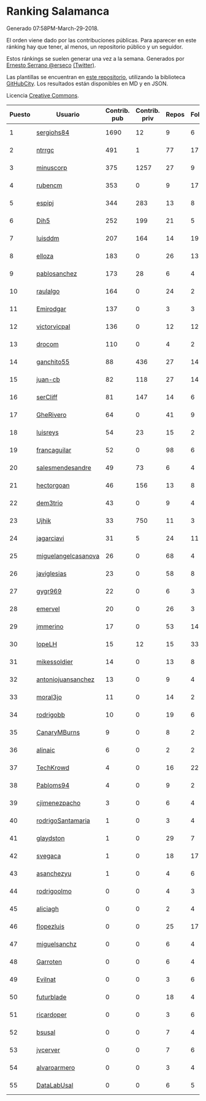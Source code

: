 # Ranking Salamanca

Generado 07:58PM-March-29-2018.

El orden viene dado por las contribuciones públicas. Para aparecer en este ránking hay que tener, al menos, un repositorio público y un seguidor.

Estos ránkings se suelen generar una vez a la semana. Generados por [Ernesto Serrano @erseco](https://github.com/erseco/) [(Twitter)](https://twitter.com/erseco).

Las plantillas se encuentran en [este repositorio](https://github.com/iblancasa/GH-Spanish-Ranking), utilizando la biblioteca [GitHubCity](https://github.com/iblancasa/GitHubCity). Los resultados están disponibles en MD y en JSON.

Licencia [Creative Commons](https://creativecommons.org/licenses/by/4.0/).

| Puesto   |  Usuario  | Contrib. pub | Contrib. priv |Repos| Followers | Desde |  Avatar  |
|----------|-----------|--------------|---------------|-----|-----------|-------|----------|
|1|[sergiohs84](https://github.com/sergiohs84)|1690|12|9|6|2015-03-28|![sergiohs84](https://avatars2.githubusercontent.com/u/11694066)|
|2|[ntrrgc](https://github.com/ntrrgc)|491|1|77|17|2011-08-24|![ntrrgc](https://avatars3.githubusercontent.com/u/1002436)|
|3|[minuscorp](https://github.com/minuscorp)|375|1257|27|9|2013-03-09|![minuscorp](https://avatars1.githubusercontent.com/u/3819883)|
|4|[rubencm](https://github.com/rubencm)|353|0|9|17|2011-06-29|![rubencm](https://avatars2.githubusercontent.com/u/885208)|
|5|[espipj](https://github.com/espipj)|344|283|13|8|2015-06-12|![espipj](https://avatars0.githubusercontent.com/u/12865914)|
|6|[Dih5](https://github.com/Dih5)|252|199|21|5|2015-04-22|![Dih5](https://avatars2.githubusercontent.com/u/12070738)|
|7|[luisddm](https://github.com/luisddm)|207|164|14|19|2012-12-06|![luisddm](https://avatars1.githubusercontent.com/u/2978951)|
|8|[elloza](https://github.com/elloza)|183|0|26|13|2015-02-24|![elloza](https://avatars2.githubusercontent.com/u/11179372)|
|9|[pablosanchez](https://github.com/pablosanchez)|173|28|6|4|2015-11-08|![pablosanchez](https://avatars1.githubusercontent.com/u/15718615)|
|10|[raulalgo](https://github.com/raulalgo)|164|0|24|2|2014-07-03|![raulalgo](https://avatars2.githubusercontent.com/u/8058228)|
|11|[Emirodgar](https://github.com/Emirodgar)|137|0|3|3|2013-04-30|![Emirodgar](https://avatars1.githubusercontent.com/u/4302127)|
|12|[victorvicpal](https://github.com/victorvicpal)|136|0|12|12|2014-12-02|![victorvicpal](https://avatars0.githubusercontent.com/u/10044742)|
|13|[drocom](https://github.com/drocom)|110|0|4|2|2017-10-05|![drocom](https://avatars2.githubusercontent.com/u/32545645)|
|14|[ganchito55](https://github.com/ganchito55)|88|436|27|14|2013-06-17|![ganchito55](https://avatars2.githubusercontent.com/u/4716972)|
|15|[juan-cb](https://github.com/juan-cb)|82|118|27|14|2012-12-01|![juan-cb](https://avatars3.githubusercontent.com/u/2938045)|
|16|[serCliff](https://github.com/serCliff)|81|147|14|6|2015-07-27|![serCliff](https://avatars0.githubusercontent.com/u/13519478)|
|17|[GheRivero](https://github.com/GheRivero)|64|0|41|9|2010-04-17|![GheRivero](https://avatars1.githubusercontent.com/u/246245)|
|18|[luisreys](https://github.com/luisreys)|54|23|15|2|2015-11-18|![luisreys](https://avatars3.githubusercontent.com/u/15910155)|
|19|[francaguilar](https://github.com/francaguilar)|52|0|98|6|2015-03-19|![francaguilar](https://avatars3.githubusercontent.com/u/11558278)|
|20|[salesmendesandre](https://github.com/salesmendesandre)|49|73|6|4|2016-04-03|![salesmendesandre](https://avatars1.githubusercontent.com/u/18242653)|
|21|[hectorgoan](https://github.com/hectorgoan)|46|156|13|8|2013-08-12|![hectorgoan](https://avatars0.githubusercontent.com/u/5213294)|
|22|[dem3trio](https://github.com/dem3trio)|43|0|9|4|2011-05-05|![dem3trio](https://avatars0.githubusercontent.com/u/770253)|
|23|[Ujhik](https://github.com/Ujhik)|33|750|11|3|2017-03-07|![Ujhik](https://avatars3.githubusercontent.com/u/26257128)|
|24|[jagarciavi](https://github.com/jagarciavi)|31|5|24|11|2012-05-07|![jagarciavi](https://avatars0.githubusercontent.com/u/1713002)|
|25|[miguelangelcasanova](https://github.com/miguelangelcasanova)|26|0|68|4|2011-04-02|![miguelangelcasanova](https://avatars3.githubusercontent.com/u/705695)|
|26|[javiglesias](https://github.com/javiglesias)|23|0|58|8|2014-10-06|![javiglesias](https://avatars3.githubusercontent.com/u/9042602)|
|27|[gygr969](https://github.com/gygr969)|22|0|6|3|2015-11-14|![gygr969](https://avatars2.githubusercontent.com/u/15845488)|
|28|[emervel](https://github.com/emervel)|20|0|26|3|2014-05-11|![emervel](https://avatars2.githubusercontent.com/u/7548274)|
|29|[jmmerino](https://github.com/jmmerino)|17|0|53|14|2011-10-26|![jmmerino](https://avatars2.githubusercontent.com/u/1152640)|
|30|[lopeLH](https://github.com/lopeLH)|15|12|15|33|2014-04-29|![lopeLH](https://avatars1.githubusercontent.com/u/7440734)|
|31|[mikessoldier](https://github.com/mikessoldier)|14|0|13|8|2013-10-23|![mikessoldier](https://avatars3.githubusercontent.com/u/5755381)|
|32|[antoniojuansanchez](https://github.com/antoniojuansanchez)|13|0|9|4|2013-10-01|![antoniojuansanchez](https://avatars0.githubusercontent.com/u/5586585)|
|33|[moral3jo](https://github.com/moral3jo)|11|0|14|2|2010-12-15|![moral3jo](https://avatars1.githubusercontent.com/u/524380)|
|34|[rodrigobb](https://github.com/rodrigobb)|10|0|19|6|2012-04-12|![rodrigobb](https://avatars2.githubusercontent.com/u/1637465)|
|35|[CanaryMBurns](https://github.com/CanaryMBurns)|9|0|8|2|2015-11-07|![CanaryMBurns](https://avatars0.githubusercontent.com/u/15707911)|
|36|[alinaic](https://github.com/alinaic)|6|0|2|2|2018-03-16|![alinaic](https://avatars1.githubusercontent.com/u/37437952)|
|37|[TechKrowd](https://github.com/TechKrowd)|4|0|16|22|2015-10-10|![TechKrowd](https://avatars2.githubusercontent.com/u/15065592)|
|38|[Pabloms94](https://github.com/Pabloms94)|4|0|9|2|2016-02-11|![Pabloms94](https://avatars1.githubusercontent.com/u/17175704)|
|39|[cjimenezpacho](https://github.com/cjimenezpacho)|3|0|6|4|2012-09-26|![cjimenezpacho](https://avatars3.githubusercontent.com/u/2428271)|
|40|[rodrigoSantamaria](https://github.com/rodrigoSantamaria)|1|0|3|4|2012-04-02|![rodrigoSantamaria](https://avatars3.githubusercontent.com/u/1600691)|
|41|[glaydston](https://github.com/glaydston)|1|0|29|7|2012-08-11|![glaydston](https://avatars0.githubusercontent.com/u/2137309)|
|42|[svegaca](https://github.com/svegaca)|1|0|18|17|2010-02-03|![svegaca](https://avatars0.githubusercontent.com/u/196002)|
|43|[asanchezyu](https://github.com/asanchezyu)|1|0|4|6|2014-05-13|![asanchezyu](https://avatars2.githubusercontent.com/u/7567924)|
|44|[rodrigoolmo](https://github.com/rodrigoolmo)|0|0|4|3|2011-04-09|![rodrigoolmo](https://avatars2.githubusercontent.com/u/719905)|
|45|[aliciagh](https://github.com/aliciagh)|0|0|2|4|2012-01-12|![aliciagh](https://avatars2.githubusercontent.com/u/1325629)|
|46|[flopezluis](https://github.com/flopezluis)|0|0|25|17|2010-11-01|![flopezluis](https://avatars0.githubusercontent.com/u/463135)|
|47|[miguelsanchz](https://github.com/miguelsanchz)|0|0|6|4|2012-07-10|![miguelsanchz](https://avatars2.githubusercontent.com/u/1951141)|
|48|[Garroten](https://github.com/Garroten)|0|0|6|4|2008-05-04|![Garroten](https://avatars1.githubusercontent.com/u/9264)|
|49|[Evilnat](https://github.com/Evilnat)|0|0|3|6|2011-01-12|![Evilnat](https://avatars1.githubusercontent.com/u/560108)|
|50|[futurblade](https://github.com/futurblade)|0|0|18|4|2012-10-03|![futurblade](https://avatars3.githubusercontent.com/u/2479273)|
|51|[ricardoper](https://github.com/ricardoper)|0|0|3|6|2013-08-04|![ricardoper](https://avatars2.githubusercontent.com/u/5161172)|
|52|[bsusal](https://github.com/bsusal)|0|0|7|4|2014-02-26|![bsusal](https://avatars1.githubusercontent.com/u/6797598)|
|53|[jvcerver](https://github.com/jvcerver)|0|0|7|6|2013-10-22|![jvcerver](https://avatars3.githubusercontent.com/u/5751143)|
|54|[alvaroarmero](https://github.com/alvaroarmero)|0|0|3|4|2016-01-22|![alvaroarmero](https://avatars1.githubusercontent.com/u/16842883)|
|55|[DataLabUsal](https://github.com/DataLabUsal)|0|0|6|5|2016-05-18|![DataLabUsal](https://avatars0.githubusercontent.com/u/19425138)|

